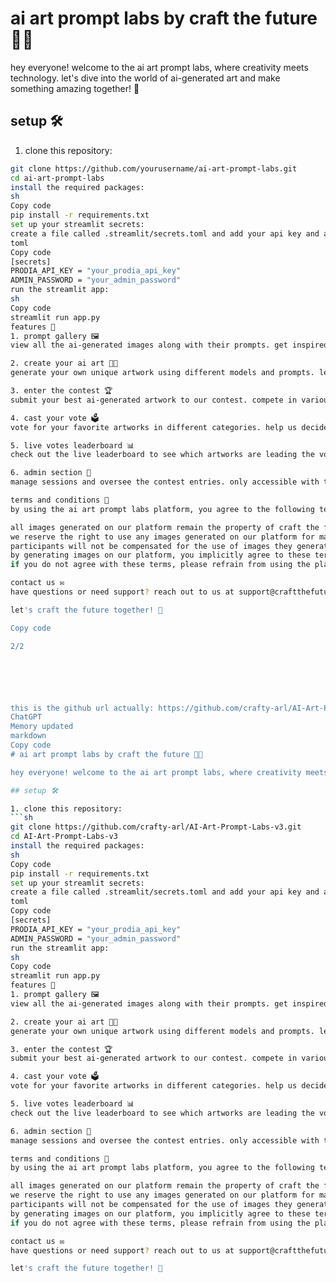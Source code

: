 # ai art prompt labs by craft the future 🎨✨

hey everyone! welcome to the ai art prompt labs, where creativity meets technology. let's dive into the world of ai-generated art and make something amazing together! 🚀

## setup 🛠️

1. clone this repository:
```sh
git clone https://github.com/yourusername/ai-art-prompt-labs.git
cd ai-art-prompt-labs
install the required packages:
sh
Copy code
pip install -r requirements.txt
set up your streamlit secrets:
create a file called .streamlit/secrets.toml and add your api key and admin password:
toml
Copy code
[secrets]
PRODIA_API_KEY = "your_prodia_api_key"
ADMIN_PASSWORD = "your_admin_password"
run the streamlit app:
sh
Copy code
streamlit run app.py
features 🌟
1. prompt gallery 🖼️
view all the ai-generated images along with their prompts. get inspired by what others have created and explore the endless possibilities of ai art.

2. create your ai art 🧑‍🎨
generate your own unique artwork using different models and prompts. let your imagination run wild and see what the ai can create for you.

3. enter the contest 🏆
submit your best ai-generated artwork to our contest. compete in various categories and showcase your creativity to the world.

4. cast your vote 🗳️
vote for your favorite artworks in different categories. help us decide the winners and celebrate the best ai-generated art.

5. live votes leaderboard 📊
check out the live leaderboard to see which artworks are leading the votes. stay updated with the latest standings and root for your favorites.

6. admin section 🔐
manage sessions and oversee the contest entries. only accessible with the admin password.

terms and conditions 📜
by using the ai art prompt labs platform, you agree to the following terms:

all images generated on our platform remain the property of craft the future.
we reserve the right to use any images generated on our platform for marketing, promotional, and other content-related purposes in the future.
participants will not be compensated for the use of images they generate on our platform.
by generating images on our platform, you implicitly agree to these terms and conditions.
if you do not agree with these terms, please refrain from using the platform.

contact us ✉️
have questions or need support? reach out to us at support@craftthefuture.com.

let's craft the future together! 🌟

Copy code

2/2






this is the github url actually: https://github.com/crafty-arl/AI-Art-Prompt-Labs-v3/new/main?filename=README.md
ChatGPT
Memory updated
markdown
Copy code
# ai art prompt labs by craft the future 🎨✨

hey everyone! welcome to the ai art prompt labs, where creativity meets technology. let's dive into the world of ai-generated art and make something amazing together! 🚀

## setup 🛠️

1. clone this repository:
```sh
git clone https://github.com/crafty-arl/AI-Art-Prompt-Labs-v3.git
cd AI-Art-Prompt-Labs-v3
install the required packages:
sh
Copy code
pip install -r requirements.txt
set up your streamlit secrets:
create a file called .streamlit/secrets.toml and add your api key and admin password:
toml
Copy code
[secrets]
PRODIA_API_KEY = "your_prodia_api_key"
ADMIN_PASSWORD = "your_admin_password"
run the streamlit app:
sh
Copy code
streamlit run app.py
features 🌟
1. prompt gallery 🖼️
view all the ai-generated images along with their prompts. get inspired by what others have created and explore the endless possibilities of ai art.

2. create your ai art 🧑‍🎨
generate your own unique artwork using different models and prompts. let your imagination run wild and see what the ai can create for you.

3. enter the contest 🏆
submit your best ai-generated artwork to our contest. compete in various categories and showcase your creativity to the world.

4. cast your vote 🗳️
vote for your favorite artworks in different categories. help us decide the winners and celebrate the best ai-generated art.

5. live votes leaderboard 📊
check out the live leaderboard to see which artworks are leading the votes. stay updated with the latest standings and root for your favorites.

6. admin section 🔐
manage sessions and oversee the contest entries. only accessible with the admin password.

terms and conditions 📜
by using the ai art prompt labs platform, you agree to the following terms:

all images generated on our platform remain the property of craft the future.
we reserve the right to use any images generated on our platform for marketing, promotional, and other content-related purposes in the future.
participants will not be compensated for the use of images they generate on our platform.
by generating images on our platform, you implicitly agree to these terms and conditions.
if you do not agree with these terms, please refrain from using the platform.

contact us ✉️
have questions or need support? reach out to us at support@craftthefuture.com.

let's craft the future together! 🌟
